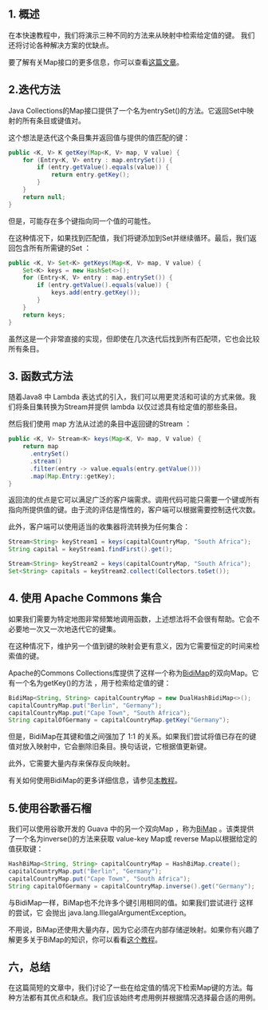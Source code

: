 ## 1. 概述

在本快速教程中，我们将演示三种不同的方法来从映射中检索给定值的键。 我们还将讨论各种解决方案的优缺点。

要了解有关Map接口的更多信息，你可以查看[这篇文章](https://www.baeldung.com/java-hashmap)。

## 2.迭代方法

Java Collections的Map接口提供了一个名为entrySet()的方法。它返回Set中映射的所有条目或键值对。

这个想法是迭代这个条目集并返回值与提供的值匹配的键：

```java
public <K, V> K getKey(Map<K, V> map, V value) {
    for (Entry<K, V> entry : map.entrySet()) {
        if (entry.getValue().equals(value)) {
            return entry.getKey();
        }
    }
    return null;
}
```

但是，可能存在多个键指向同一个值的可能性。

在这种情况下，如果找到匹配值，我们将键添加到Set并继续循环。最后，我们返回包含所有所需键的Set ：

```java
public <K, V> Set<K> getKeys(Map<K, V> map, V value) {
    Set<K> keys = new HashSet<>();
    for (Entry<K, V> entry : map.entrySet()) {
        if (entry.getValue().equals(value)) {
            keys.add(entry.getKey());
        }
    }
    return keys;
}
```

虽然这是一个非常直接的实现，但即使在几次迭代后找到所有匹配项，它也会比较所有条目。

## 3. 函数式方法

随着Java8 中 Lambda 表达式的引入，我们可以用更灵活和可读的方式来做。我们将条目集转换为Stream并提供 lambda 以仅过滤具有给定值的那些条目。

然后我们使用 map 方法从过滤的条目中返回键的Stream ：

```java
public <K, V> Stream<K> keys(Map<K, V> map, V value) {
    return map
      .entrySet()
      .stream()
      .filter(entry -> value.equals(entry.getValue()))
      .map(Map.Entry::getKey);
}
```

返回流的优点是它可以满足广泛的客户端需求。调用代码可能只需要一个键或所有指向所提供值的键。由于流的评估是惰性的，客户端可以根据需要控制迭代次数。

此外，客户端可以使用适当的收集器将流转换为任何集合：

```java
Stream<String> keyStream1 = keys(capitalCountryMap, "South Africa");
String capital = keyStream1.findFirst().get();

Stream<String> keyStream2 = keys(capitalCountryMap, "South Africa");
Set<String> capitals = keyStream2.collect(Collectors.toSet());
```

## 4. 使用 Apache Commons 集合

如果我们需要为特定地图非常频繁地调用函数，上述想法将不会很有帮助。它会不必要地一次又一次地迭代它的键集。

在这种情况下，维护另一个值到键的映射会更有意义，因为它需要恒定的时间来检索值的键。

Apache的Commons Collections库提供了这样一个称为[BidiMap](https://commons.apache.org/proper/commons-collections/apidocs/org/apache/commons/collections4/BidiMap.html)的双向Map。它有一个名为getKey()的方法 ，用于检索给定值的键：

```java
BidiMap<String, String> capitalCountryMap = new DualHashBidiMap<>();
capitalCountryMap.put("Berlin", "Germany");
capitalCountryMap.put("Cape Town", "South Africa");
String capitalOfGermany = capitalCountryMap.getKey("Germany");
```

但是，BidiMap在其键和值之间强加了 1:1 的关系。如果我们尝试将值已存在的键值对放入映射中，它会删除旧条目。换句话说，它根据值更新键。

此外，它需要大量内存来保存反向映射。

有关如何使用BidiMap的更多详细信息，请参见[本教程](https://www.baeldung.com/commons-collections-bidi-map)。

## 5.使用谷歌番石榴

我们可以使用谷歌开发的 Guava 中的另一个双向Map ，称为[BiMap](https://google.github.io/guava/releases/19.0/api/docs/com/google/common/collect/BiMap.html) 。该类提供了一个名为inverse()的方法来获取 value-key Map或 reverse Map以根据给定的值获取键：

```java
HashBiMap<String, String> capitalCountryMap = HashBiMap.create();
capitalCountryMap.put("Berlin", "Germany");
capitalCountryMap.put("Cape Town", "South Africa");
String capitalOfGermany = capitalCountryMap.inverse().get("Germany");
```

与BidiMap一样，BiMap也不允许多个键引用相同的值。如果我们尝试进行 这样的尝试，它 会抛出 java.lang.IllegalArgumentException。

不用说，BiMap还使用大量内存，因为它必须在内部存储逆映射。如果你有兴趣了解更多关于BiMap的知识，你可以看看[这个教程](https://www.baeldung.com/guava-bimap)。 

## 六，总结

在这篇简短的文章中，我们讨论了一些在给定值的情况下检索Map键的方法。每种方法都有其优点和缺点。我们应该始终考虑用例并根据情况选择最合适的用例。